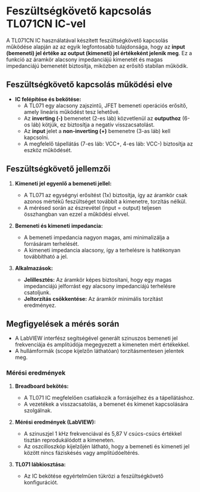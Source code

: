 # Feszültségkövető kapcsolás TL071CN IC-vel


A TL071CN IC használatával készített feszültségkövető kapcsolás működése alapján az az egyik legfontosabb tulajdonsága, hogy az **input (bemeneti) jel értéke az output (kimeneti) jel értékeként jelenik meg**. Ez a funkció az áramkör alacsony impedanciájú kimenetét és magas impedanciájú bemenetét biztosítja, miközben az erősítő stabilan működik.

## Feszültségkövető kapcsolás működési elve
- **IC felépítése és bekötése:** 
  - A TL071 egy alacsony zajszintű, JFET bemeneti operációs erősítő, amely lineáris működést tesz lehetővé.
  - Az **inverting (-)** bemenetet (2-es láb) közvetlenül az **outputhoz** (6-os láb) kötjük, ez biztosítja a negatív visszacsatolást.
  - Az **input** jelet a **non-inverting (+)** bemenetre (3-as láb) kell kapcsolni.
  - A megfelelő tápellátás (7-es láb: VCC+, 4-es láb: VCC-) biztosítja az eszköz működését.

## Feszültségkövető jellemzői
1. **Kimeneti jel egyenlő a bemeneti jellel:**
   - A TL071 az egységnyi erősítést (1x) biztosítja, így az áramkör csak azonos mértékű feszültséget továbbít a kimenetre, torzítás nélkül.
   - A mérésed során az észrevétel (input = output) teljesen összhangban van ezzel a működési elvvel.

2. **Bemeneti és kimeneti impedancia:**
   - A bemeneti impedancia nagyon magas, ami minimalizálja a forrásáram terhelését.
   - A kimeneti impedancia alacsony, így a terhelésre is hatékonyan továbbítható a jel.

3. **Alkalmazások:**
   - **Jelillesztés:** Az áramkör képes biztosítani, hogy egy magas impedanciájú jelforrást egy alacsony impedanciájú terhelésre csatoljunk.
   - **Jeltorzítás csökkentése:** Az áramkör minimális torzítást eredményez.

## Megfigyelések a mérés során
- A LabVIEW interfész segítségével generált szinuszos bemeneti jel frekvenciája és amplitúdója megegyezett a kimeneten mért értékekkel.
- A hullámformák (scope kijelzőn láthatóan) torzításmentesen jelentek meg.

### Mérési eredmények
1. **Breadboard bekötés:**
   - A TL071 IC megfelelően csatlakozik a forrásjelhez és a tápellátáshoz.
   - A vezetékek a visszacsatolás, a bemenet és kimenet kapcsolására szolgálnak.

2. **Mérési eredmények (LabVIEW):**
   - A szinuszjel 1 kHz frekvenciával és 5,87 V csúcs-csúcs értékkel tisztán reprodukálódott a kimeneten.
   - Az oszcilloszkóp kijelzőjén látható, hogy a bemeneti és kimeneti jel között nincs fáziskésés vagy amplitúdóeltérés.

3. **TL071 lábkiosztása:**
   - Az IC bekötése egyértelműen tükrözi a feszültségkövető konfigurációt.
